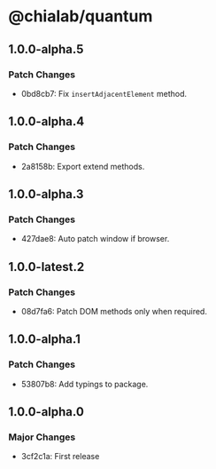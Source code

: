 # @chialab/quantum

## 1.0.0-alpha.5

### Patch Changes

-   0bd8cb7: Fix `insertAdjacentElement` method.

## 1.0.0-alpha.4

### Patch Changes

-   2a8158b: Export extend methods.

## 1.0.0-alpha.3

### Patch Changes

-   427dae8: Auto patch window if browser.

## 1.0.0-latest.2

### Patch Changes

-   08d7fa6: Patch DOM methods only when required.

## 1.0.0-alpha.1

### Patch Changes

-   53807b8: Add typings to package.

## 1.0.0-alpha.0

### Major Changes

-   3cf2c1a: First release
